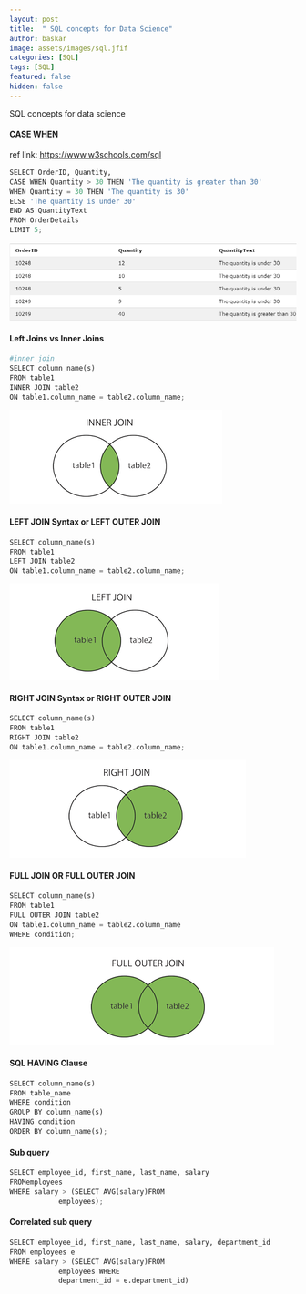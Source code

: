 ```yaml
---
layout: post
title:  " SQL concepts for Data Science"
author: baskar
image: assets/images/sql.jfif
categories: [SQL]
tags: [SQL]
featured: false
hidden: false
---
```





SQL concepts for data science

#### CASE WHEN

ref link: https://www.w3schools.com/sql


```python
SELECT OrderID, Quantity,
CASE WHEN Quantity > 30 THEN 'The quantity is greater than 30'
WHEN Quantity = 30 THEN 'The quantity is 30'
ELSE 'The quantity is under 30'
END AS QuantityText
FROM OrderDetails
LIMIT 5;
```

![sql_result1-2.PNG](../assets/images/sql/sql_result1.PNG)

#### Left Joins vs Inner Joins


```python
#inner join
SELECT column_name(s)
FROM table1
INNER JOIN table2
ON table1.column_name = table2.column_name;
```

![sql_result2.PNG](../assets/images/sql/sql_result2.PNG)

#### LEFT JOIN Syntax or LEFT OUTER JOIN


```python
SELECT column_name(s)
FROM table1
LEFT JOIN table2
ON table1.column_name = table2.column_name;
```

![sql_result_5.PNG](../assets/images/sql/sql_result_5.PNG)

#### RIGHT JOIN Syntax or RIGHT OUTER JOIN


```python
SELECT column_name(s)
FROM table1
RIGHT JOIN table2
ON table1.column_name = table2.column_name;
```

![sql_result_6.PNG](../assets/images/sql/sql_result_6.PNG)

#### FULL JOIN OR FULL OUTER JOIN


```python
SELECT column_name(s)
FROM table1
FULL OUTER JOIN table2
ON table1.column_name = table2.column_name
WHERE condition;
```

![sql_result_7.PNG](../assets/images/sql/sql_result_7.PNG)

#### SQL HAVING Clause


```python
SELECT column_name(s)
FROM table_name
WHERE condition
GROUP BY column_name(s)
HAVING condition
ORDER BY column_name(s);
```

#### Sub query



```python
SELECT employee_id, first_name, last_name, salary
FROMemployees
WHERE salary > (SELECT AVG(salary)FROM
            employees);
```

#### Correlated sub query


```python
SELECT employee_id, first_name, last_name, salary, department_id
FROM employees e
WHERE salary > (SELECT AVG(salary)FROM
            employees WHERE
            department_id = e.department_id)
```
